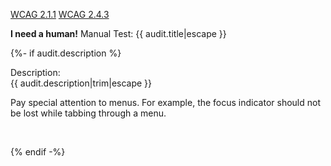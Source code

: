 
<a href="https://www.w3.org/WAI/WCAG21/quickref/?versions=2.0#keyboard">WCAG 2.1.1</a> <a href="https://www.w3.org/WAI/WCAG21/quickref/?versions=2.0#focus-order">WCAG 2.4.3</a>

__I need a human!__ Manual Test: {{ audit.title|escape }}

{%- if audit.description %}

Description:<br>
{{ audit.description|trim|escape }}

Pay special attention to menus. For example, the focus indicator should not be lost while tabbing through a menu.

<br>

{% endif -%}

<br>
